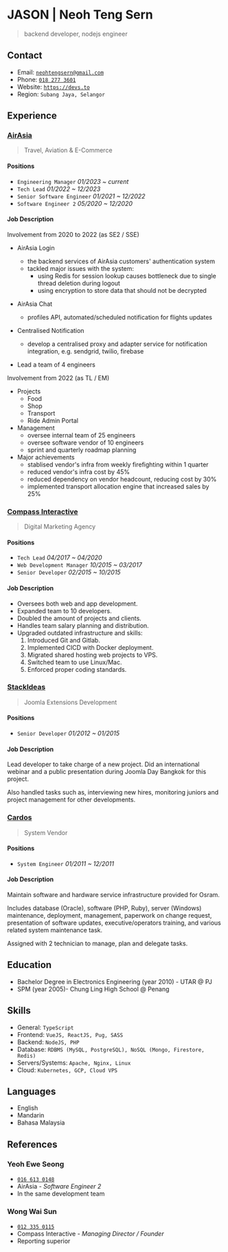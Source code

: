 # JASON | Neoh Teng Sern

> backend developer, nodejs engineer

## Contact

- Email: [`neohtengsern@gmail.com`](mailto:neohtengsern@gmail.com)
- Phone: [`018 277 3601`](tel:+60182773601)
- Website: [`https://devs.to`](https://devs.to)
- Region: `Subang Jaya, Selangor`

## Experience

### [AirAsia](https://www.airasia.com)

> Travel, Aviation & E-Commerce

#### Positions

- `Engineering Manager` _01/2023 ~ current_
- `Tech Lead` _01/2022 ~ 12/2023_
- `Senior Software Engineer` _01/2021 ~ 12/2022_
- `Software Engineer 2` _05/2020 ~ 12/2020_

#### Job Description

Involvement from 2020 to 2022 (as SE2 / SSE)

- AirAsia Login
  - the backend services of AirAsia customers' authentication system
  - tackled major issues with the system:
    - using Redis for session lookup causes bottleneck due to single thread deletion during logout
    - using encryption to store data that should not be decrypted

- AirAsia Chat
  - profiles API, automated/scheduled notification for flights updates

- Centralised Notification
  - develop a centralised proxy and adapter service for notification integration, e.g. sendgrid, twilio, firebase

- Lead a team of 4 engineers

Involvement from 2022 (as TL / EM)

- Projects
  - Food
  - Shop
  - Transport
  - Ride Admin Portal
- Management
  - oversee internal team of 25 engineers
  - oversee software vendor of 10 engineers
  - sprint and quarterly roadmap planning
- Major achievements
  - stablised vendor's infra from weekly firefighting within 1 quarter
  - reduced vendor's infra cost by 45%
  - reduced dependency on vendor headcount, reducing cost by 30%
  - implemented transport allocation engine that increased sales by 25%

### [Compass Interactive](https://www.compass-interactive.com)

> Digital Marketing Agency

#### Positions

- `Tech Lead` _04/2017 ~ 04/2020_
- `Web Development Manager` _10/2015 ~ 03/2017_
- `Senior Developer` _02/2015 ~ 10/2015_

#### Job Description

- Oversees both web and app development.
- Expanded team to 10 developers.
- Doubled the amount of projects and clients.
- Handles team salary planning and distribution.
- Upgraded outdated infrastructure and skills:
    1. Introduced Git and Gitlab.
    2. Implemented CICD with Docker deployment.
    3. Migrated shared hosting web projects to VPS.
    4. Switched team to use Linux/Mac.
    5. Enforced proper coding standards.

### [StackIdeas](https://stackideas.com)

> Joomla Extensions Development

#### Positions

- `Senior Developer` _01/2012 ~ 01/2015_

#### Job Description

Lead developer to take charge of a new project. Did an international webinar and a public presentation during Joomla Day Bangkok for this project.

Also handled tasks such as, interviewing new hires, monitoring juniors and project management for other developments.

### [Cardos](http://www.cardos.com.my)

> System Vendor

#### Positions

- `System Engineer` _01/2011 ~ 12/2011_

#### Job Description

Maintain software and hardware service infrastructure provided for Osram.

Includes database (Oracle), software (PHP, Ruby), server (Windows) maintenance, deployment, management, paperwork on change request, presentation of software updates, executive/operators training, and various related system maintenance task.

Assigned with 2 technician to manage, plan and delegate tasks.

## Education

- Bachelor Degree in Electronics Engineering (year 2010) - UTAR @ PJ
- SPM (year 2005)- Chung Ling High School @ Penang

## Skills

- General: `TypeScript`
- Frontend: `VueJS, ReactJS, Pug, SASS`
- Backend: `NodeJS, PHP`
- Database: `RDBMS (MySQL, PostgreSQL), NoSQL (Mongo, Firestore, Redis)`
- Servers/Systems: `Apache, Nginx, Linux`
- Cloud: `Kubernetes, GCP, Cloud VPS`

## Languages

- English
- Mandarin
- Bahasa Malaysia

## References

### Yeoh Ewe Seong

- [`016 613 0148`](tel:+60166130148)
- AirAsia - _Software Engineer 2_
- In the same development team

### Wong Wai Sun

- [`012 335 0115`](tel:+60123350115)
- Compass Interactive - _Managing Director / Founder_
- Reporting superior
